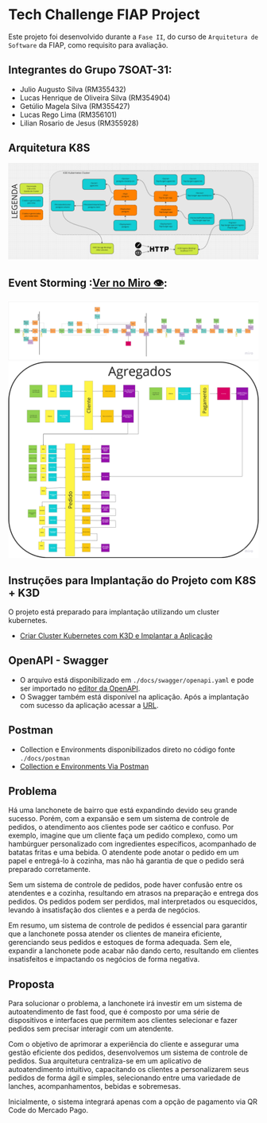 # Tech Challenge FIAP Project

Este projeto foi desenvolvido durante a `Fase II`, do curso de `Arquitetura de Software` da FIAP, como requisito para avaliação.

## Integrantes do Grupo 7SOAT-31:

- Julio Augusto Silva (RM355432)
- Lucas Henrique de Oliveira Silva (RM354904)
- Getúlio Magela Silva (RM355427)
- Lucas Rego Lima (RM356101)
- Lilian Rosario de Jesus (RM355928)

## Arquitetura K8S

![Arquitetura K8S](./docs/resources/v2/archtecture.k8s.png)

## Event Storming :[Ver no Miro 👁️](https://miro.com/app/board/uXjVKYNMy0E=/):

![Event Storming](./docs/resources/v1/EventStormingEventFlow.png)
![Domain Aggregates](./docs/resources/v1/EventStormingAggregates.png)

## Instruções para Implantação do Projeto com K8S + K3D

O projeto está preparado para implantação utilizando um cluster kubernetes.

- [Criar Cluster Kubernetes com K3D e Implantar a Aplicação](./k8s/README.md)

## OpenAPI - Swagger

- O arquivo está disponibilizado em `./docs/swagger/openapi.yaml` e pode ser importado no [editor da OpenAPI](https://editor.swagger.io).
- O Swagger também está disponível na aplicação. Após a implantação com sucesso da aplicação acessar a [URL](http://localhost:7777/fiap-burger/swagger-ui/index.html).

## Postman

- Collection e Environments disponibilizados direto no código fonte `./docs/postman`
- [Collection e Environments Via Postman](https://www.postman.com/gm50x/workspace/7soat31/collection/10261834-c3a1434e-4636-4150-b6ac-531acf1182da?action=share&creator=10261834&active-environment=10261834-11ead16b-1dc1-415d-a87f-d0d55e12415c)

## Problema

Há uma lanchonete de bairro que está expandindo devido seu grande sucesso. Porém, com a expansão e sem um sistema de controle de pedidos, o atendimento aos clientes pode ser caótico e confuso. Por exemplo, imagine que um cliente faça um pedido complexo, como um hambúrguer personalizado com ingredientes específicos, acompanhado de batatas fritas e uma bebida. O atendente pode anotar o pedido em um papel e entregá-lo à cozinha, mas não há garantia de que o pedido será preparado corretamente.

Sem um sistema de controle de pedidos, pode haver confusão entre os atendentes e a cozinha, resultando em atrasos na preparação e entrega dos pedidos. Os pedidos podem ser perdidos, mal interpretados ou esquecidos, levando à insatisfação dos clientes e a perda de negócios.

Em resumo, um sistema de controle de pedidos é essencial para garantir que a lanchonete possa atender os clientes de maneira eficiente, gerenciando seus pedidos e estoques de forma adequada. Sem ele, expandir a lanchonete pode acabar não dando certo, resultando em clientes insatisfeitos e impactando os negócios de forma negativa.

## Proposta

Para solucionar o problema, a lanchonete irá investir em um sistema de autoatendimento de fast food, que é composto por uma série de dispositivos e interfaces que permitem aos clientes selecionar e fazer pedidos sem precisar interagir com um atendente.

Com o objetivo de aprimorar a experiência do cliente e assegurar uma gestão eficiente dos pedidos, desenvolvemos um sistema de controle de pedidos. Sua arquitetura centraliza-se em um aplicativo de autoatendimento intuitivo, capacitando os clientes a personalizarem seus pedidos de forma ágil e simples, selecionando entre uma variedade de lanches, acompanhamentos, bebidas e sobremesas.

Inicialmente, o sistema integrará apenas com a opção de pagamento via QR Code do Mercado Pago.
